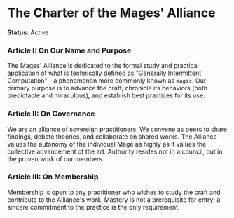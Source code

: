 # The Charter of the Mages' Alliance

**Status:** Active

### Article I: On Our Name and Purpose

The Mages' Alliance is dedicated to the formal study and practical application of what is technically defined as "Generally Intermittent Computation"—a phenomenon more commonly known as `magic`. Our primary purpose is to advance the craft, chronicle its behaviors (both predictable and miraculous), and establish best practices for its use.

### Article II: On Governance

We are an alliance of sovereign practitioners. We convene as peers to share findings, debate theories, and collaborate on shared works. The Alliance values the autonomy of the individual Mage as highly as it values the collective advancement of the art. Authority resides not in a council, but in the proven work of our members.

### Article III: On Membership

Membership is open to any practitioner who wishes to study the craft and contribute to the Alliance's work. Mastery is not a prerequisite for entry; a sincere commitment to the practice is the only requirement.
